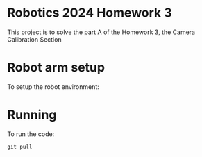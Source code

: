 # Robotics 2024 Homework 3
This project is to solve the part A of the Homework 3, the Camera Calibration Section

# Robot arm setup
To setup the robot environment:

# Running
To run the code:
```
git pull 

```

